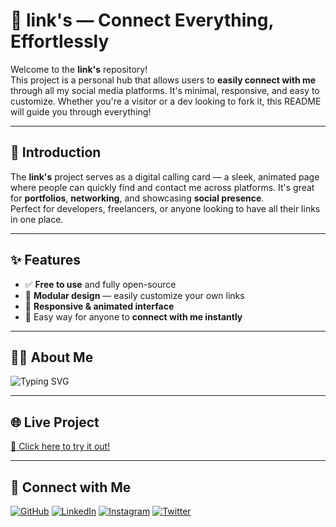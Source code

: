 # 🔗 link's — Connect Everything, Effortlessly

Welcome to the **link's** repository!  
This project is a personal hub that allows users to **easily connect with me** through all my social media platforms. It's minimal, responsive, and easy to customize. Whether you're a visitor or a dev looking to fork it, this README will guide you through everything!

---

## 🚀 Introduction

The **link's** project serves as a digital calling card — a sleek, animated page where people can quickly find and contact me across platforms. It's great for **portfolios**, **networking**, and showcasing **social presence**.  
Perfect for developers, freelancers, or anyone looking to have all their links in one place.

---

## ✨ Features

- ✅ **Free to use** and fully open-source  
- 🧩 **Modular design** — easily customize your own links  
- 📱 **Responsive & animated interface**  
- 🤝 Easy way for anyone to **connect with me instantly**

---

## 🧑‍💻 About Me

![Typing SVG](https://readme-typing-svg.herokuapp.com?font=Fira+Code&size=22&duration=4000&pause=1000&color=38BDF8&center=true&vCenter=true&width=1000&lines=Hey+There!+I'm+Anish+%F0%9F%91%8B;Full-Stack+Web+Developer+%F0%9F%92%BB;Learning+Ethical+Hacking+%F0%9F%94%90;Building+cool+things+on+the+web+%F0%9F%92%BB)

---

## 🌐 Live Project

[🔗 Click here to try it out!](https://iamanish18.github.io/link-s/)

---

## 📡 Connect with Me

[![GitHub](https://img.shields.io/badge/GitHub-000?logo=github&style=for-the-badge)](https://github.com/iamanish18)
[![LinkedIn](https://img.shields.io/badge/LinkedIn-0077B5?logo=linkedin&style=for-the-badge)](https://linkedin.com/in/your-linkedin-handle)
[![Instagram](https://img.shields.io/badge/Instagram-E4405F?logo=instagram&style=for-the-badge)](https://instagram.com/your-instagram-handle)
[![Twitter](https://img.shields.io/badge/Twitter-1DA1F2?logo=twitter&style=for-the-badge)](https://twitter.com/your-twitter-handle)
